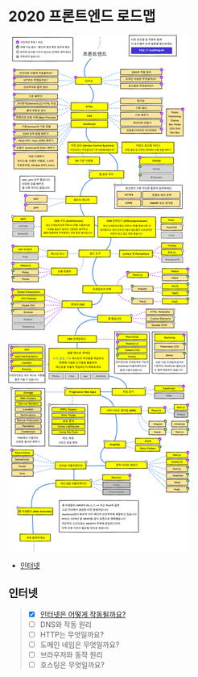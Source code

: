 # 2020 프론트엔드 로드맵

![로드맵](./images/roadmap.png)

- [인터넷](##인터넷)

## 인터넷

> - [x] [인터넷은 어떻게 작동될까요?](./HowActivateInternet.md)
> - [ ] DNS와 작동 원리
> - [ ] HTTP는 무엇일까요?
> - [ ] 도메인 네임은 무엇일까요?
> - [ ] 브라우저와 동작 원리
> - [ ] 호스팅은 무엇일까요?
